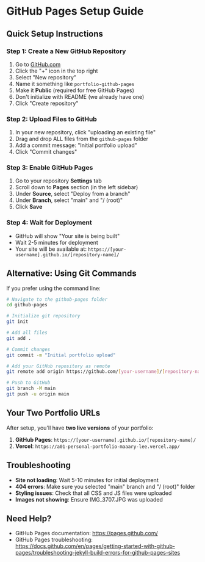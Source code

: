 # GitHub Pages Setup Guide

## Quick Setup Instructions

### Step 1: Create a New GitHub Repository
1. Go to [GitHub.com](https://github.com)
2. Click the "+" icon in the top right
3. Select "New repository"
4. Name it something like `portfolio-github-pages`
5. Make it **Public** (required for free GitHub Pages)
6. Don't initialize with README (we already have one)
7. Click "Create repository"

### Step 2: Upload Files to GitHub
1. In your new repository, click "uploading an existing file"
2. Drag and drop ALL files from the `github-pages` folder
3. Add a commit message: "Initial portfolio upload"
4. Click "Commit changes"

### Step 3: Enable GitHub Pages
1. Go to your repository **Settings** tab
2. Scroll down to **Pages** section (in the left sidebar)
3. Under **Source**, select "Deploy from a branch"
4. Under **Branch**, select "main" and "/ (root)"
5. Click **Save**

### Step 4: Wait for Deployment
- GitHub will show "Your site is being built"
- Wait 2-5 minutes for deployment
- Your site will be available at: `https://[your-username].github.io/[repository-name]/`

## Alternative: Using Git Commands

If you prefer using the command line:

```bash
# Navigate to the github-pages folder
cd github-pages

# Initialize git repository
git init

# Add all files
git add .

# Commit changes
git commit -m "Initial portfolio upload"

# Add your GitHub repository as remote
git remote add origin https://github.com/[your-username]/[repository-name].git

# Push to GitHub
git branch -M main
git push -u origin main
```

## Your Two Portfolio URLs

After setup, you'll have **two live versions** of your portfolio:

1. **GitHub Pages**: `https://[your-username].github.io/[repository-name]/`
2. **Vercel**: `https://a01-personal-portfolio-maaary-lee.vercel.app/`

## Troubleshooting

- **Site not loading**: Wait 5-10 minutes for initial deployment
- **404 errors**: Make sure you selected "main" branch and "/ (root)" folder
- **Styling issues**: Check that all CSS and JS files were uploaded
- **Images not showing**: Ensure IMG_3707.JPG was uploaded

## Need Help?

- GitHub Pages documentation: https://pages.github.com/
- GitHub Pages troubleshooting: https://docs.github.com/en/pages/getting-started-with-github-pages/troubleshooting-jekyll-build-errors-for-github-pages-sites
